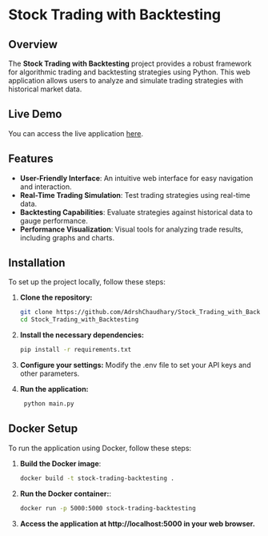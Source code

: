# Stock Trading with Backtesting

## Overview
The **Stock Trading with Backtesting** project provides a robust framework for algorithmic trading and backtesting strategies using Python. This web application allows users to analyze and simulate trading strategies with historical market data.

## Live Demo
You can access the live application [here](https://stock-trading-with-backtesting.onrender.com/).

## Features
- **User-Friendly Interface**: An intuitive web interface for easy navigation and interaction.
- **Real-Time Trading Simulation**: Test trading strategies using real-time data.
- **Backtesting Capabilities**: Evaluate strategies against historical data to gauge performance.
- **Performance Visualization**: Visual tools for analyzing trade results, including graphs and charts.

## Installation
To set up the project locally, follow these steps:

1. **Clone the repository:**
   ```bash
   git clone https://github.com/AdrshChaudhary/Stock_Trading_with_Backtesting.git
   cd Stock_Trading_with_Backtesting

2. **Install the necessary dependencies:**
   ```bash
   pip install -r requirements.txt
   
3. **Configure your settings:**
   Modify the .env file to set your API keys and other parameters.
   
5. **Run the application:**
   ```bash
    python main.py

## Docker Setup
To run the application using Docker, follow these steps:

1. **Build the Docker image**:
   ```bash
   docker build -t stock-trading-backtesting .

2. **Run the Docker container:**:
   ```bash
   docker run -p 5000:5000 stock-trading-backtesting

3. **Access the application at http://localhost:5000 in your web browser.**

